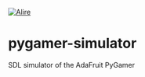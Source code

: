 [![Alire](https://img.shields.io/endpoint?url=https://alire.ada.dev/badges/pygamer_simulator.json)](https://alire.ada.dev/crates/pygamer_simulator.html)

# pygamer-simulator
SDL simulator of the AdaFruit PyGamer
